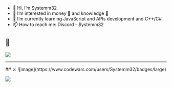- 👋 Hi, I’m Systemm32
- 👀 I’m interested in money 💸 and knowledge 🧠
- 🌱 I’m currently learning JavaScript and APIs development and C++/C#
- 📫 How to reach me: Discord - $ystemm32
## 🧠
![](https://img.shields.io/badge/Code-JavaScript-informational?style=flat&logo=javascript&logoColor=white&color=blue)
<hr>
## ⚔
![image](https://www.codewars.com/users/Systemm32/badges/large)
<p align="left">
  <img src="https://capsule-render.vercel.app/api?type=waving&color=gradient&height=100&section=footer"/>
</p>
